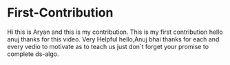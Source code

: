 # First-Contribution
Hi this is Aryan and this is my contribution.
This is my first contribution
hello anuj thanks for this video. Very Helpful
hello,Anuj bhai thanks for each and every vedio to motivate as to teach us 
just don`t forget your promise to complete ds-algo. 
